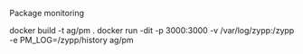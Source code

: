 Package monitoring

docker build -t ag/pm .
docker run -dit -p 3000:3000 -v /var/log/zypp:/zypp -e PM_LOG=/zypp/history ag/pm
